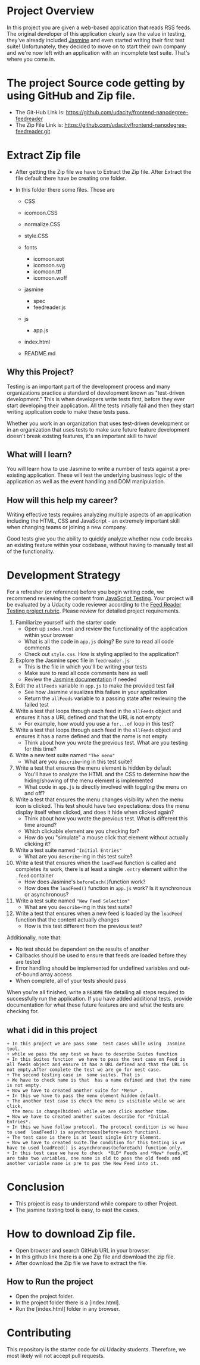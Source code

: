 # Project Overview

In this project you are given a web-based application that reads RSS feeds. The original developer of this application clearly saw the value in testing, they've already included [Jasmine](http://jasmine.github.io/) and even started writing their first test suite! Unfortunately, they decided to move on to start their own company and we're now left with an application with an incomplete test suite. That's where you come in.

# The project  Source code getting by using GitHub and Zip file.

-   The Git-Hub Link is: <https://github.com/udacity/frontend-nanodegree-feedreader>
-   The Zip File Link is: <https://github.com/udacity/frontend-nanodegree-feedreader.git>

# Extract Zip file

-   After getting the Zip file we have to Extract the Zip file. After Extract the file default there have be creating one folder.
-   In this folder there some files. Those are

    -   CSS

    -   icomoon.CSS
    -   normalize.CSS
    -   style.CSS

    -   fonts
        -   icomoon.eot
        -   icomoon.svg
        -   icomoon.ttf
        -   icomoon.woff
    -   jasmine
        -   spec
        -   feedreader.js
    -   js
        -   app.js

    -   index.html
    -   README.md

## Why this Project?

Testing is an important part of the development process and many organizations practice a standard of development known as "test-driven development." This is when developers write tests first, before they ever start developing their application. All the tests initially fail and then they start writing application code to make these tests pass.

Whether you work in an organization that uses test-driven development or in an organization that uses tests to make sure future feature development doesn't break existing features, it's an important skill to have!

## What will I learn?

You will learn how to use Jasmine to write a number of tests against a pre-existing application. These will test the underlying business logic of the application as well as the event handling and DOM manipulation.

## How will this help my career?

Writing effective tests requires analyzing multiple aspects of an application including the HTML, CSS and JavaScript - an extremely important skill when changing teams or joining a new company.

Good tests give you the ability to quickly analyze whether new code breaks an existing feature within your codebase, without having to manually test all of the functionality.

# Development Strategy

For a refresher (or reference) before you begin writing code, we recommend reviewing the content from [JavaScript Testing](https://www.udacity.com/course/javascript-testing--ud549). Your project will be evaluated by a Udacity code reviewer according to the [Feed Reader Testing project rubric](https://review.udacity.com/#!/rubrics/18/view). Please review for detailed project requirements.

1.  Familiarize yourself with the starter code
    -   Open up `index.html` and review the functionality of the application within your browser
    -   What is all the code in `app.js` doing? Be sure to read all code comments
    -   Check out `style.css`. How is styling applied to the application?
2.  Explore the Jasmine spec file in `feedreader.js`
    -   This is the file in which you'll be writing your tests
    -   Make sure to read all code comments here as well
    -   Review the [Jasmine documentation](http://jasmine.github.io) if needed
3.  Edit the `allFeeds` variable in `app.js` to make the provided test fail
    -   See how Jasmine visualizes this failure in your application
    -   Return the `allFeeds` variable to a passing state after reviewing the failed test
4.  Write a test that loops through each feed in the `allFeeds` object and ensures it has a URL defined _and_ that the URL is not empty
    -   For example, how would you use a `for...of` loop in this test?
5.  Write a test that loops through each feed in the `allFeeds` object and ensures it has a name defined and that the name is not empty
    -   Think about how you wrote the previous test. What are you testing for this time?
6.  Write a new test suite named `"The menu"`
    -   What are you `describe`-ing in this test suite?
7.  Write a test that ensures the menu element is hidden by default
    -   You'll have to analyze the HTML and the CSS to determine how the hiding/showing of the menu element is implemented
    -   What code in `app.js` is directly involved with toggling the menu on and off?
8.  Write a test that ensures the menu changes visibility when the menu icon is clicked. This test should have two expectations: does the menu display itself when clicked, and does it hide when clicked again?
    -   Think about how you wrote the previous test. What is different this time around?
    -   Which clickable element are you checking for?
    -   How do you "simulate" a mouse click that element without actually clicking it?
9.  Write a test suite named `"Initial Entries"`
    -   What are you `describe`-ing in this test suite?
10. Write a test that ensures when the `loadFeed` function is called and completes its work, there is at least a single `.entry` element within the `.feed` container
    -   How does Jasmine's `beforeEach()`function work?
    -   How does the `loadFeed()` function in `app.js` work? Is it synchronous or asynchronous?
11. Write a test suite named `"New Feed Selection"`
    -   What are you `describe`-ing in this test suite?
12. Write a test that ensures when a new feed is loaded by the `loadFeed` function that the content actually changes
    -   How is this test different from the previous test?

Additionally, note that:

-   No test should be dependent on the results of another
-   Callbacks should be used to ensure that feeds are loaded before they are tested
-   Error handling should be implemented for undefined variables and out-of-bound array access
-   When complete, all of your tests should pass

When you're all finished, write a `README` file detailing all steps required to successfully run the application. If you have added additional tests, provide documentation for what these future features are and what the tests are checking for.

## what i did in this project

    + In this project we are pass some  test cases while using  Jasmine tool.
    + while we pass the any test we have to describe Suites function
    + In this Suites function  we have to pass the test case on Feed is all feeds object and ensure it has a URL defined and that the URL is not empty.After complete the test we are go for nest case.
    + The second testing case in  some suites. That is
    + We have to check name is that  has a name defined and that the name is not empty.
    + Now we have to created another suite for *Menu* .
    + In this we have to pass the menu element hidden default.
    + The another test case is check the menu is visitable while we are click,
      the menu is change(hidden) while we are click another time.
    + Now we have to created another suites describe for *Initial Entries*.
    + In this we have follow protocol. The protocol condition is we have to used  loadFeed() is asynchronous(before-each function).
    + The test case is there is at least single Entry Element.
    + Now we have to created suite.The condition for this testing is we have to used loadFeed() is asynchronous(beforeEach) function only.
    + In this test case we have to check  *OLD* Feeds and *New* feeds,WE are take two variables, one name is old to pass the old feeds and another variable name is pre to pas the New Feed into it.

# Conclusion

-   This project is easy to understand while compare to other Project.
-   The jasmine testing tool is easy, to east the cases.

# How to download Zip file.

-   Open browser and search GitHub URL in your browser.
-   In this github link there is a one Zip file and download the zip file.
-   After download the Zip file we have to extract the file.

##    How to Run the project
-   Open the project folder.
-   In the project folder there is a [index.html].
-   Run the [index.html] folder in any browser.

# Contributing

This repository is the starter code for _all_ Udacity students. Therefore, we most likely will not accept pull requests.
